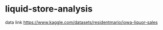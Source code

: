 # liquid-store-analysis
data link 
https://www.kaggle.com/datasets/residentmario/iowa-liquor-sales 
